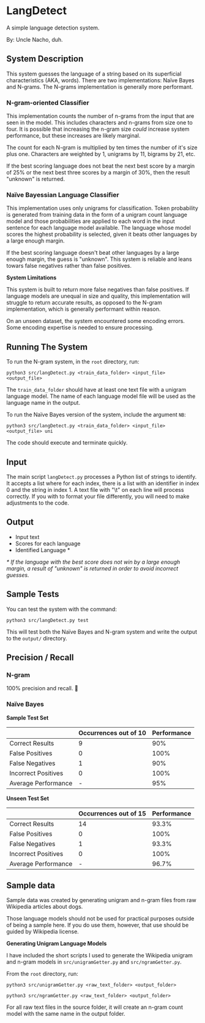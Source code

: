 # LangDetect

A simple language detection system.

By: Uncle Nacho, duh.

## System Description

This system guesses the language of a string based on its superficial characteristics (AKA, words). There are two implementations: Naïve Bayes and N-grams. The N-grams implementation is generally more performant.

### N-gram-oriented Classifier

This implementation counts the number of n-grams from the input that are seen in the model. This includes characters and n-grams from size one to four. It is possible that increasing the n-gram size _could_ increase system performance, but these increases are likely marginal. 

The count for each N-gram is multiplied by ten times the number of it's size plus one. Characters are weighted by 1, unigrams by 11, bigrams by 21, etc.

If the best scoring language does not beat the next best score by a margin of 25% or the next best three scores by a margin of 30%, then the result "unknown" is returned.

### Naïve Bayessian Language Classifier

This implementation uses only unigrams for classification. Token probability is generated from training data in the form of a unigram count language model and those probabilities are applied to each word in the input sentence for each language model available. The language whose model scores the highest probability is selected, given it beats other languages by a large enough margin.

If the best scoring language doesn't beat other languages by a large enough margin, the guess is "unknown". This system is reliable and leans towars false negatives rather than false positives. 

**System Limitations**

This system is built to return more false negatives than false positives. If language models are unequal in size and quality, this implementation will struggle to return accurate results, as opposed to the N-gram implementation, which is generally performant within reason.

On an unseen dataset, the system encountered some encoding errors. Some encoding expertise is needed to ensure processing.

## Running The System

To run the N-gram system, in the `root` directory, run:

`python3 src/langDetect.py <train_data_folder> <input_file> <output_file>`

The `train_data_folder` should have at least one text file with a unigram language model. The name of each language model file will be used as the language name in the output.

To run the Naïve Bayes version of the system, include the argument `NB`:

`python3 src/langDetect.py <train_data_folder> <input_file> <output_file> uni`

The code should execute and terminate quickly.

## Input

The main script `langDetect.py` processes a Python list of strings to identify. It accepts a list where for each index, there is a list with an identifier in index 0 and the string in index 1. A text file with "<identifier>\t<string>" on each line will process correctly. If you with to format your file differently, you will need to make adjustments to the code.

## Output

- Input text
- Scores for each language
- Identified Language *

_\* If the language with the best score does not win by a large enough margin, a result of "unknown" is returned in order to avoid incorrect guesses._

## Sample Tests

You can test the system with the command:

`python3 src/langDetect.py test`

This will test both the Naïve Bayes and N-gram system and write the output to the `output/` directory.

## Precision / Recall

### N-gram

100% precision and recall. 🎉

### Naïve Bayes

**Sample Test Set**

| | Occurrences out of 10 | Performance |
| - | ------------------- | ----------- |
| Correct Results | 9 | 90% |
| False Positives | 0 | 100% |
| False Negatives | 1 | 90% |
| Incorrect Positives | 0 | 100% |
| Average Performance | - | 95% |

**Unseen Test Set**

| | Occurrences out of 15 | Performance |
| - | ------------------- | ----------- |
| Correct Results | 14 | 93.3% |
| False Positives | 0 | 100% |
| False Negatives | 1 | 93.3% |
| Incorrect Positives | 0 | 100% |
| Average Performance | - | 96.7% |

## Sample data

Sample data was created by generating unigram and n-gram files from raw Wikipedia articles about dogs.

Those language models should not be used for practical purposes outside of being a sample here. If you do use them, however, that use should be guided by Wikipedia license. 

**Generating Unigram Language Models**

I have included the short scripts I used to generate the Wikipedia unigram and n-gram models in `src/unigramGetter.py` and `src/ngramGetter.py`.

From the `root` directory, run:

`python3 src/unigramGetter.py <raw_text_folder> <output_folder>`

`python3 src/ngramGetter.py <raw_text_folder> <output_folder>`

For all raw text files in the source folder, it will create an n-gram count model with the same name in the output folder.
